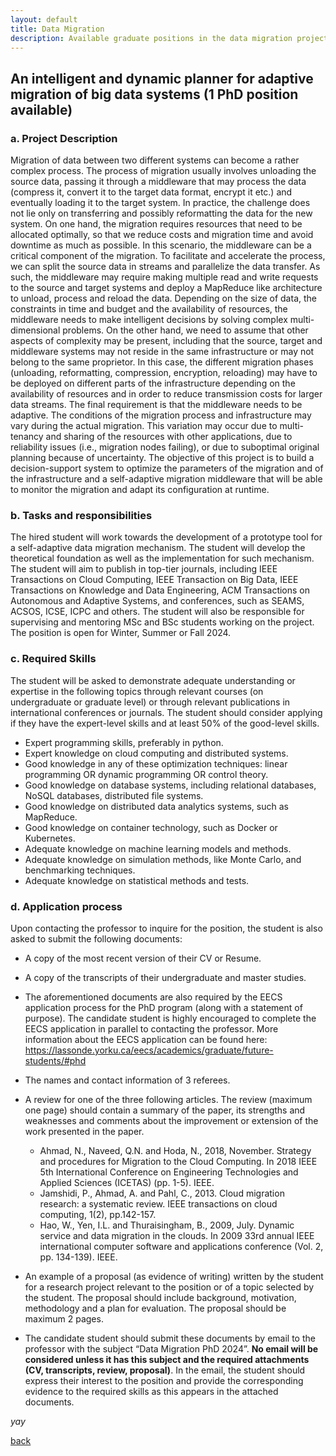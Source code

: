 ```yaml
---
layout: default
title: Data Migration
description: Available graduate positions in the data migration project
---
```


## An intelligent and dynamic planner for adaptive migration of big data systems (1 PhD position available)

### a. Project Description

   Migration of data between two different systems can become a rather complex process. The process of migration usually involves unloading the source data, passing it through a middleware that may process the data (compress it, convert it to the target data format, encrypt it etc.) and eventually loading it to the target system. In practice, the challenge does not lie only on transferring and possibly reformatting the data for the new system. On one hand, the migration requires resources that need to be allocated optimally, so that we reduce costs and migration time and avoid downtime as much as possible. In this scenario, the middleware can be a critical component of the migration. To facilitate and accelerate the process, we can split the source data in streams and parallelize the data transfer. As such, the middleware may require making multiple read and write requests to the source and target systems and deploy a MapReduce like architecture to unload, process and reload the data. Depending on the size of data, the constraints in time and budget and the availability of resources, the middleware needs to make intelligent decisions by solving complex multi-dimensional problems. On the other hand, we need to assume that other aspects of complexity may be present, including that the source, target and middleware systems may not reside in the same infrastructure or may not belong to the same proprietor. In this case, the different migration phases (unloading, reformatting, compression, encryption, reloading) may have to be deployed on different parts of the infrastructure depending on the availability of resources and in order to reduce transmission costs for larger data streams. The final requirement is that the middleware needs to be adaptive. The conditions of the migration process and infrastructure may vary during the actual migration. This variation may occur due to multi-tenancy and sharing of the resources with other applications, due to reliability issues (i.e., migration nodes failing), or due to suboptimal original planning because of uncertainty. The objective of this project is to build a decision-support system to optimize the parameters of the migration and of the infrastructure and a self-adaptive migration middleware that will be able to monitor the migration and adapt its configuration at runtime.

### b. Tasks and responsibilities

   The hired student will work towards the development of a prototype tool for a self-adaptive data migration mechanism. The student will develop the theoretical foundation as well as the implementation for such mechanism. The student will aim to publish in top-tier journals, including IEEE Transactions on Cloud Computing, IEEE Transaction on Big Data, IEEE Transactions on Knowledge and Data Engineering, ACM Transactions on Autonomous and Adaptive Systems, and conferences, such as SEAMS, ACSOS, ICSE, ICPC and others. The student will also be responsible for supervising and mentoring MSc and BSc students working on the project. The position is open for Winter, Summer or Fall 2024.

### c.	Required Skills

   The student will be asked to demonstrate adequate understanding or expertise in the following topics through relevant courses (on undergraduate or graduate level) or through relevant publications in international conferences or journals. The student should consider applying if they have the expert-level skills and at least 50% of the good-level skills.
    
   * Expert programming skills, preferably in python.
   * Expert knowledge on cloud computing and distributed systems.
   * Good knowledge in any of these optimization techniques: linear programming OR dynamic programming OR control theory.
   * Good knowledge on database systems, including relational databases, NoSQL databases, distributed file systems.
   * Good knowledge on distributed data analytics systems, such as MapReduce.
   * Good knowledge on container technology, such as Docker or Kubernetes.
   * Adequate knowledge on machine learning models and methods.
   * Adequate knowledge on simulation methods, like Monte Carlo, and benchmarking techniques.
   * Adequate knowledge on statistical methods and tests.

### d. Application process

   Upon contacting the professor to inquire for the position, the student is also asked to submit the following documents:
   
   * A copy of the most recent version of their CV or Resume.
   * A copy of the transcripts of their undergraduate and master studies.
   * The aforementioned documents are also required by the EECS application process for the PhD program (along with a statement of purpose). The candidate student is highly encouraged to complete the EECS application in parallel to contacting the professor. More information about the EECS application can be found here: https://lassonde.yorku.ca/eecs/academics/graduate/future-students/#phd 
   * The names and contact information of 3 referees.
   * A review for one of the three following articles. The review (maximum one page) should contain a summary of the paper, its strengths and weaknesses and comments about the improvement or extension of the work presented in the paper.
     
     + Ahmad, N., Naveed, Q.N. and Hoda, N., 2018, November. Strategy and procedures for Migration to the Cloud Computing. In 2018 IEEE 5th International Conference on Engineering Technologies and Applied Sciences (ICETAS) (pp. 1-5). IEEE.
     + Jamshidi, P., Ahmad, A. and Pahl, C., 2013. Cloud migration research: a systematic review. IEEE transactions on cloud computing, 1(2), pp.142-157.
     + Hao, W., Yen, I.L. and Thuraisingham, B., 2009, July. Dynamic service and data migration in the clouds. In 2009 33rd annual IEEE international computer software and applications conference (Vol. 2, pp. 134-139). IEEE.
       
   * An example of a proposal (as evidence of writing) written by the student for a research project relevant to the position or of a topic selected by the student. The proposal should include background, motivation, methodology and a plan for evaluation. The proposal should be maximum 2 pages.
   * The candidate student should submit these documents by email to the professor with the subject “Data Migration PhD 2024”. **__No email will be considered unless it has this subject and the required attachments (CV, transcripts, review, proposal)__**. In the email, the student should express their interest to the position and provide the corresponding evidence to the required skills as this appears in the attached documents.


_yay_

[back](./)
